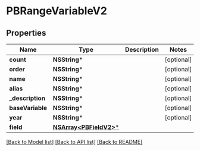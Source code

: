 # PBRangeVariableV2

## Properties
Name | Type | Description | Notes
------------ | ------------- | ------------- | -------------
**count** | **NSString*** |  | [optional] 
**order** | **NSString*** |  | [optional] 
**name** | **NSString*** |  | [optional] 
**alias** | **NSString*** |  | [optional] 
**_description** | **NSString*** |  | [optional] 
**baseVariable** | **NSString*** |  | [optional] 
**year** | **NSString*** |  | [optional] 
**field** | [**NSArray&lt;PBFieldV2&gt;***](PBFieldV2.md) |  | 

[[Back to Model list]](../README.md#documentation-for-models) [[Back to API list]](../README.md#documentation-for-api-endpoints) [[Back to README]](../README.md)



